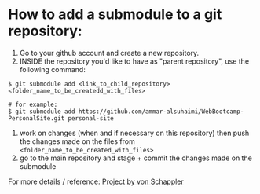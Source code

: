 # How to add a submodule to a git repository:

1. Go to your github account and create a new repository.
1. INSIDE the repository you'd like to have as "parent repository", use the following command:
```pwsh
$ git submodule add <link_to_child_repository> <folder_name_to_be_createdd_with_files>

# for example:
$ git submodule add https://github.com/ammar-alsuhaimi/WebBootcamp-PersonalSite.git personal-site
```
1. work on changes (when and if necessary on this repository) then push the changes made on the files from   `<folder_name_to_be_created_with_files>`
1. go to the main repository and stage + commit the changes made on the submodule

For more details / reference:
[Project by von Schappler](https://github.com/vonschappler/Project)

